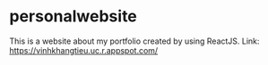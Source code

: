 # personalwebsite
This is a website about my portfolio created by using ReactJS.
Link: https://vinhkhangtieu.uc.r.appspot.com/

